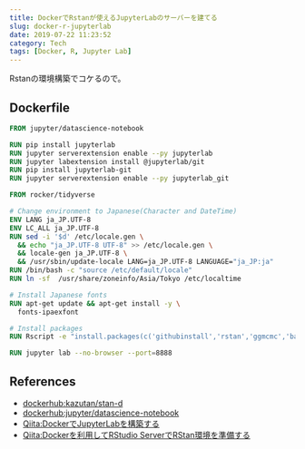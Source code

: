 ```yaml
---
title: DockerでRstanが使えるJupyterLabのサーバーを建てる
slug: docker-r-jupyterlab
date: 2019-07-22 11:23:52
category: Tech
tags: [Docker, R, Jupyter Lab]
---
```


Rstanの環境構築でコケるので。

<!-- more -->

## Dockerfile

```Dockerfile
FROM jupyter/datascience-notebook

RUN pip install jupyterlab
RUN jupyter serverextension enable --py jupyterlab
RUN jupyter labextension install @jupyterlab/git
RUN pip install jupyterlab-git
RUN jupyter serverextension enable --py jupyterlab_git

FROM rocker/tidyverse

# Change environment to Japanese(Character and DateTime)
ENV LANG ja_JP.UTF-8
ENV LC_ALL ja_JP.UTF-8
RUN sed -i '$d' /etc/locale.gen \
  && echo "ja_JP.UTF-8 UTF-8" >> /etc/locale.gen \
  && locale-gen ja_JP.UTF-8 \
  && /usr/sbin/update-locale LANG=ja_JP.UTF-8 LANGUAGE="ja_JP:ja"
RUN /bin/bash -c "source /etc/default/locale"
RUN ln -sf  /usr/share/zoneinfo/Asia/Tokyo /etc/localtime

# Install Japanese fonts
RUN apt-get update && apt-get install -y \
  fonts-ipaexfont

# Install packages
RUN Rscript -e "install.packages(c('githubinstall','rstan','ggmcmc','bayesplot','brms'))"

RUN jupyter lab --no-browser --port=8888

```

## References

- [dockerhub:kazutan/stan-d](https://hub.docker.com/r/kazutan/stan-d/)
- [dockerhub:jupyter/datascience-notebook](https://hub.docker.com/r/jupyter/datascience-notebook/)
- [Qiita:DockerでJupyterLabを構築する](https://qiita.com/muk-ai/items/a147cfd2cafc57420b15)
- [Qiita:Dockerを利用してRStudio ServerでRStan環境を準備する](https://qiita.com/kazutan/items/f1447cbabed8d4dd50b8)
